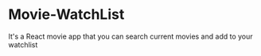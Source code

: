 # Movie-WatchList
It's a React  movie app that you can search current movies and add to your watchlist
